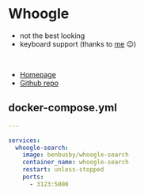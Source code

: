 # Whoogle

- not the best looking
- keyboard support (thanks to [me](https://github.com/benbusby/whoogle-search/pull/202) :wink:)

<br>

- [Homepage](https://benbusby.com/projects/whoogle-search/)
- [Github repo](https://github.com/benbusby/whoogle-search)


## docker-compose.yml
```yml
---

services:
  whoogle-search:
    image: benbusby/whoogle-search
    container_name: whoogle-search
    restart: unless-stopped
    ports:
      - 3123:5000
```
